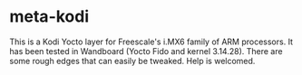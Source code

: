 # meta-kodi

This is a Kodi Yocto layer for Freescale's i.MX6 family of ARM processors. It has been tested in Wandboard (Yocto Fido and kernel 3.14.28). There are some rough edges that can easily be tweaked. Help is welcomed.
